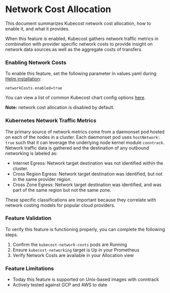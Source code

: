 # Network Cost Allocation

This document summarizes Kubecost network cost allocation, how to enable it, and what it provides. 

When this feature is enabled, Kubecost gathers network traffic metrics in combination with provider specific network costs to provide insight on network data sources as well as the aggregate costs of transfers. 

### Enabling Network Costs

To enable this feature, set the following parameter in values.yaml during [Helm installation](http://kubecost.com/install):
 ```
 networkCosts.enabled=true
 ```
 You can view a list of common Kubecost chart config options [here](https://github.com/kubecost/cost-analyzer-helm-chart#config-options). 
 
 **Note:** network cost allocation is disabled by default.

### Kubernetes Network Traffic Metrics

The primary source of network metrics come from a daemonset pod hosted on each of the nodes in a cluster. Each daemonset pod uses `hostNetwork: true` such that it can leverage the underlying node kernel module `conntrack`. Network traffic data is gathered and the destination of any outbound networking is labeled as:

 * Internet Egress: Network target destination was not identified within the cluster. 
 * Cross Region Egress: Network target destination was identified, but not in the same provider region.
 * Cross Zone Egress: Network target destination was identified, and was part of the same region but not the same zone.

These specific classifications are important because they correlate with network costing models for popular cloud providers. 

### Feature Validation

To verify this feature is functioning properly, you can complete the following steps.

1. Confirm the `kubecost-network-costs` pods are Running
2. Ensure `kubecost-networking` target is Up in your Prometheus
3. Verify Network Costs are available in your Allocation view 

### Feature Limitations
 
* Today this feature is supported on Unix-based images with conntrack
* Actively tested against GCP and AWS to date
 
 
